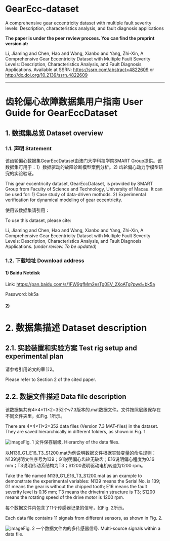 # GearEcc-dataset
A comprehensive gear eccentricity dataset with multiple fault severity levels: Description, characteristics analysis, and fault diagnosis applications

**The paper is under the peer review process. You can find the preprint version at:**

Li, Jiaming and Chen, Hao and Wang, Xianbo and Yang, Zhi-Xin, A Comprehensive Gear Eccentricity Dataset with Multiple Fault Severity Levels: Description, Characteristics Analysis, and Fault Diagnosis Applications. Available at SSRN: https://ssrn.com/abstract=4822609 or http://dx.doi.org/10.2139/ssrn.4822609

__________
# 齿轮偏心故障数据集用户指南 User Guide for GearEccDataset

## 1.	数据集总览 Dataset overview

### 1.1.	声明 Statement

该齿轮偏心数据集GearEccDataset由澳门大学科技学院SMART Group提供。该数据集可用于：1）数据驱动的故障诊断模型案例分析。2) 齿轮偏心动力学模型研究的实验验证。

This gear eccentricity dataset, GearEccDataset, is provided by SMART Group from Faculty of Science and Technology, University of Macau. It can be used for: 1) Case study of data-driven mothods. 2) Experimental verification for dynamical modeling of gear eccentricity.

使用该数据集请引用：

To use this dataset, please cite:

Li, Jiaming and Chen, Hao and Wang, Xianbo and Yang, Zhi-Xin, A Comprehensive Gear Eccentricity Dataset with Multiple Fault Severity Levels: Description, Characteristics Analysis, and Fault Diagnosis Applications. (*under review. To be updated*)

### 1.2.	下载地址 Download address

#### 1)	Baidu Netdisk

Link: https://pan.baidu.com/s/1FW9gfMm2esTg0EV_2XoATg?pwd=bk5a

Password: bk5a

#### 2)

# 2.	数据集描述 Dataset description

## 2.1.	实验装置和实验方案 Test rig setup and experimental plan

请参考引用论文的章节2。

Please refer to Section 2 of the cited paper.

## 2.2.	数据文件描述 Data file description

该数据集共有4×4×11×2=352个v7.3版本的.mat数据文件。文件按照层级保存在不同文件夹里，如Fig. 1所示。

There are 4×4×11×2=352 data files (Version 7.3 MAT-files) in the dataset. They are saved hierarchically in different folders, as shown in Fig. 1.

![image](https://github.com/LeeJMJM/GearEccDataset/assets/93640564/94920096-f871-418e-bb37-afb7746194ee "Fig. 1 文件保存层级. Hierarchy of the data files.")Fig. 1 文件保存层级. Hierarchy of the data files.

以N139_G1_E16_T3_S1200.mat为例说明数据文件根据实验变量的命名规则：N139说明文件序号为139；G1说明偏心齿轮无破齿；E16说明偏心程度为0.16 mm；T3说明传动系结构为T3；S1200说明驱动电机转速为1200 rpm。

Take the file named N139_G1_E16_T3_S1200.mat as an example to demonstrate the experimental variables: N139 means the Serial No. is 139; G1 means the gear is without the chipped tooth; E16 means the fault severity level is 0.16 mm; T3 means the drivetrain structure is T3; S1200 means the rotating speed of the drive motor is 1200 rpm.

每个数据文件内包含了11个传感器记录的信号，如Fig. 2所示。

Each data file contains 11 signals from different sensors, as shown in Fig. 2.

![image](https://github.com/LeeJMJM/GearEccDataset/assets/93640564/1dcd5f65-cd02-490a-8ba3-33aef43de172 "Fig. 2 一个数据文件内的多传感器信号. Multi-source signals within a data file.")Fig. 2 一个数据文件内的多传感器信号. Multi-source signals within a data file.
